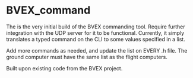 # BVEX_command
The is the very initial build of the BVEX commanding tool. Require further integration with the UDP server for it to be functional. Currently, it simply translates a typed command on the CLI to some values specified in a list.

Add more commands as needed, and update the list on EVERY .h file. The ground computer must have the same list as the flight computers.

Built upon existing code from the BVEX project.
